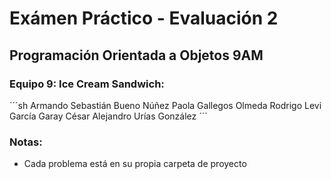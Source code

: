 # Exámen Práctico - Evaluación 2
## Programación Orientada a Objetos 9AM
### Equipo 9: Ice Cream Sandwich:
´´´sh
Armando Sebastián Bueno Núñez
Paola Gallegos Olmeda
Rodrigo Levi García Garay
César Alejandro Urías González
´´´

### Notas:
* Cada problema está en su propia carpeta de proyecto
